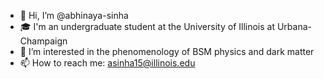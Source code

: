 - 👋 Hi, I’m @abhinaya-sinha
- 🎓 I'm an undergraduate student at the University of Illinois at Urbana-Champaign
- 👀 I’m interested in the phenomenology of BSM physics and dark matter
- 📫 How to reach me: asinha15@illinois.edu

<!---
abhinaya-sinha/abhinaya-sinha is a ✨ special ✨ repository because its `README.md` (this file) appears on your GitHub profile.
You can click the Preview link to take a look at your changes.
--->
